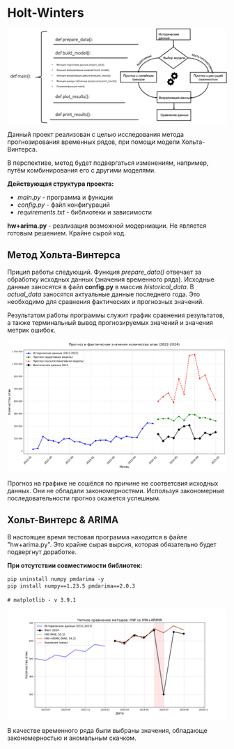 # Holt-Winters
![alt text](images/pict1.png)

Данный проект реализован с целью исследования метода
прогнозирования временных рядов, при помощи модели
Хольта-Винтерса. 

В перспективе, метод будет подвергаться изменениям,
например, путём комбинирования его с другими моделями.

__Действующая структура проекта:__
- *main.py* - программа и функции
- *config.py* - файл конфигураций
- *requirements.txt* - библиотеки и зависимости

__hw+arima.py__ - реализация возможной модерниации. Не
является готовым решением. Крайне сырой код.

## Метод Хольта-Винтерса
Прицип работы следующий. Функция *prepare_data()* отвечает
за обработку исходных данных (значения временного ряда). 
Исходные данные заносятся в файл __config.py__
в массив *historical_data*. В *actual_data* заносятся 
актуальные данные последнего года. Это необходимо для 
сравнения фактических и прогнозных значений.


Результатом работы программы служит график сравнения
результатов, а также терминальный вывод прогнозируемых
значений и значения метрик ошибок.

![alt text](images/pict_hw.png)

Прогноз на графике не сошёлся по причине не соответсвия
исходных данных. Они не обладали закономерностями.
Используя закономерные последовательности
прогноз окажется успешным.

## Хольт-Винтерс & ARIMA
В настоящее время тестовая программа находится в файле 
"hw+arima.py". Это крайне сырая вырсия, которая обязательно
будет подвергнут доработке.

__При отсутствии совместимости библиотек:__
```
pip uninstall numpy pmdarima -y
pip install numpy==1.23.5 pmdarima==2.0.3

# matplotlib - v 3.9.1
```

![alt text](images/pict_hw_arima.png)

В качестве временного ряда были выбраны 
значения, обладающе закономерностью и
аномальным скачком.